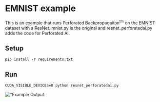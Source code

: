 # EMNIST example

This is an example that runs Perforated Backpropagaiton<sup>tm</sup> on the EMNIST dataset with a ResNet.  mnist.py is the original and resnet_perforatedai.py adds the code for Perforated AI.

## Setup

    pip install -r requirements.txt

## Run

    CUDA_VISIBLE_DEVICES=0 python resnet_perforatedai.py


!["Example Output](exampleOutput.png "Example Output")
